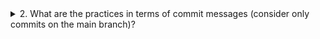 <details>
<summary>2. What are the practices in terms of commit messages (consider only commits on the main branch)?</summary>


A bunch of changes for no apparent reason
A bunch of changes for no apparent reason

</details>
